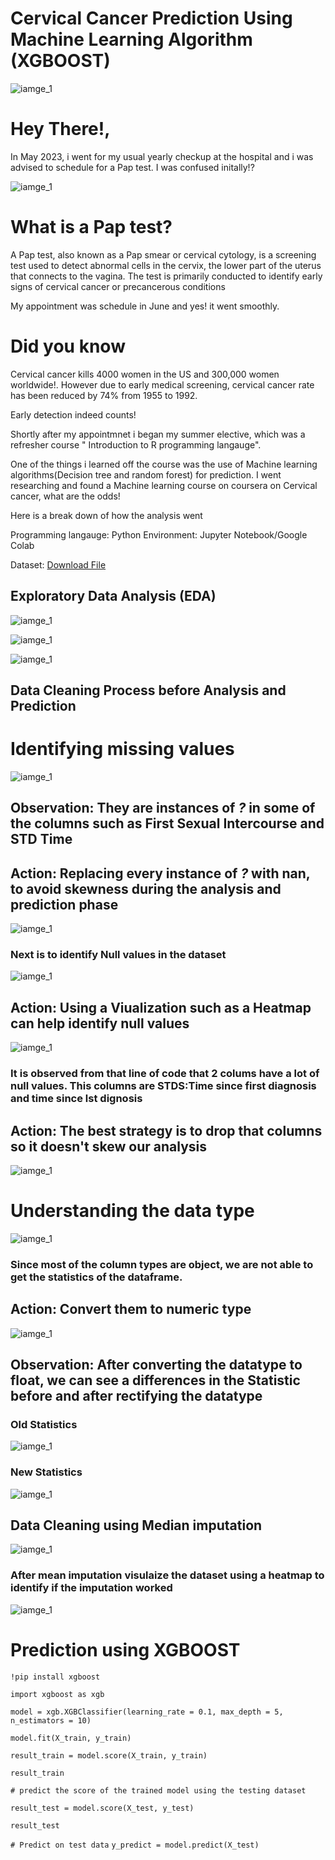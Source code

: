 # Cervical Cancer Prediction Using Machine Learning Algorithm (XGBOOST)
![iamge_1](./images/picture2.jpg)



# Hey There!,

In May 2023, i went for my usual yearly checkup at the hospital and i was advised to schedule for a Pap test. I was confused initally!?

![iamge_1](./images/picture3.jpg)

# What is a Pap test?

A Pap test, also known as a Pap smear or cervical cytology, is a screening test used to detect abnormal cells in the cervix, the lower part of the uterus that connects to the vagina. The test is primarily conducted to identify early signs of cervical cancer or precancerous conditions


My appointment was schedule in June and yes! it went smoothly.

# Did you know
Cervical cancer kills 4000 women in the US and 300,000 women worldwide!. However due to early medical screening, cervical cancer rate has been reduced by 74% from 1955 to 1992.

Early detection indeed counts!


Shortly after my appointmnet i began my summer elective, which was a refresher course " Introduction to R programming langauge". 

One of the things i learned off the course was the use of Machine learning algorithms(Decision tree and random forest) for prediction. I went researching and found a Machine learning course on coursera on Cervical cancer, what are the odds!

Here is a break down of how the analysis went

Programming langauge: Python
Environment: Jupyter Notebook/Google Colab



Dataset:  [Download File](https://raw.githubusercontent.com/Moyoshabz/Cervical_Cancer_Prediction/main/cervical_cancer.csv)


## Exploratory Data Analysis (EDA)

![iamge_1](./images/data1.png)

![iamge_1](./images/data4.png)

![iamge_1](./images/data5.png)


## Data Cleaning Process before Analysis and Prediction

# Identifying missing values

![iamge_1](./images/data10.png)

## Observation: They are instances of *?* in some of the columns such as First Sexual Intercourse and STD Time

## Action: Replacing every instance of *?* with nan, to avoid skewness during the analysis and prediction phase

![iamge_1](./images/data11.png)


### Next is to identify Null values in the dataset

![iamge_1](./images/data12.png)


## Action: Using a Viualization such as a Heatmap can help identify null values 

![iamge_1](./images/data6.png)

### It is observed from that line of code that 2 colums have a lot of null values. This columns are STDS:Time since first diagnosis and time since lst dignosis

## Action: The best strategy is to drop that columns so it doesn't skew our analysis

![iamge_1](./images/data13.png)


# Understanding the data type

![iamge_1](./images/data1.png)

### Since most of the column types are object, we are not able to get the statistics of the dataframe. 

## Action: Convert them to numeric type

![iamge_1](./images/data14.png)


## Observation: After converting the datatype to float, we can see a differences in the Statistic before and after rectifying the datatype

### Old Statistics

![iamge_1](./images/data5.png)

### New Statistics

![iamge_1](./images/data15.png)

## Data Cleaning using Median imputation

![iamge_1](./images/data16.png)

### After mean imputation visulaize the dataset using a heatmap to identify if the imputation worked

![iamge_1](./images/data7.png)

# Prediction using XGBOOST
`!pip install xgboost`

`import xgboost as xgb`

`model = xgb.XGBClassifier(learning_rate = 0.1, max_depth = 5, n_estimators = 10)`

`model.fit(X_train, y_train)`

`result_train = model.score(X_train, y_train)`

`result_train`

`# predict the score of the trained model using the testing dataset`

`result_test = model.score(X_test, y_test)`

`result_test`

`# Predict on test data`
`y_predict = model.predict(X_test)`
